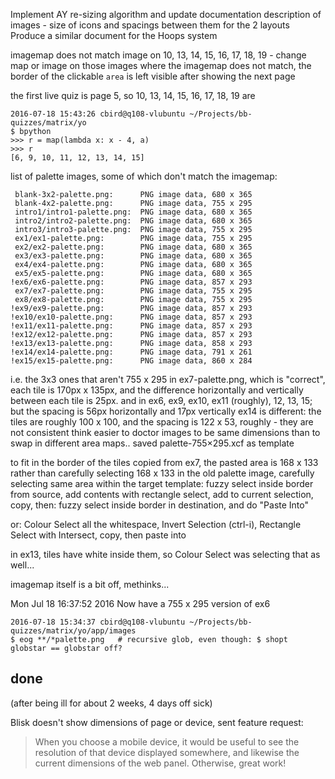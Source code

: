 


Implement AY re-sizing algorithm and update documentation
description of images - size of icons and spacings between them for the 2 layouts
Produce a similar document for the Hoops system


imagemap does not match image on 10, 13, 14, 15, 16, 17, 18, 19 - change map or image
on those images where the imagemap does not match, the border of the clickable `area` is left visible after showing the next page

the first live quiz is page 5, so 10, 13, 14, 15, 16, 17, 18, 19 are

    2016-07-18 15:43:26 cbird@q108-vlubuntu ~/Projects/bb-quizzes/matrix/yo
    $ bpython 
    >>> r = map(lambda x: x - 4, a)
    >>> r
    [6, 9, 10, 11, 12, 13, 14, 15]

list of palette images, some of which don't match the imagemap:

     blank-3x2-palette.png:      PNG image data, 680 x 365
     blank-4x2-palette.png:      PNG image data, 755 x 295
     intro1/intro1-palette.png:  PNG image data, 680 x 365
     intro2/intro2-palette.png:  PNG image data, 680 x 365
     intro3/intro3-palette.png:  PNG image data, 755 x 295
     ex1/ex1-palette.png:        PNG image data, 755 x 295
     ex2/ex2-palette.png:        PNG image data, 680 x 365
     ex3/ex3-palette.png:        PNG image data, 680 x 365
     ex4/ex4-palette.png:        PNG image data, 680 x 365
     ex5/ex5-palette.png:        PNG image data, 680 x 365
    !ex6/ex6-palette.png:        PNG image data, 857 x 293
     ex7/ex7-palette.png:        PNG image data, 755 x 295
     ex8/ex8-palette.png:        PNG image data, 755 x 295
    !ex9/ex9-palette.png:        PNG image data, 857 x 293
    !ex10/ex10-palette.png:      PNG image data, 857 x 293
    !ex11/ex11-palette.png:      PNG image data, 857 x 293
    !ex12/ex12-palette.png:      PNG image data, 857 x 293
    !ex13/ex13-palette.png:      PNG image data, 858 x 293
    !ex14/ex14-palette.png:      PNG image data, 791 x 261
    !ex15/ex15-palette.png:      PNG image data, 860 x 284

i.e. the 3x3 ones that aren't 755 x 295
in ex7-palette.png, which is "correct", each tile is 170px x 135px, and the difference horizontally and vertically between each tile is 25px.
and in ex6, ex9, ex10, ex11 (roughly), 12, 13, 15; but the spacing is 56px horizontally and 17px vertically
ex14 is different: the tiles are roughly 100 x 100, and the spacing is 122 x 53, roughly - they are not consistent
think easier to doctor images to be same dimensions than to swap in different area maps..
saved palette-755×295.xcf as template

to fit in the border of the tiles copied from ex7, the pasted area is 168 x 133
rather than carefully selecting 168 x 133 in the old palette image, carefully selecting same area within the target template:
fuzzy select inside border from source, add contents with rectangle select, add to current selection, copy, then:
fuzzy select inside border in destination, and do "Paste Into"

or: Colour Select all the whitespace, Invert Selection (ctrl-i), Rectangle Select with Intersect, copy, then paste into

in ex13, tiles have white inside them, so Colour Select was selecting that as well...

imagemap itself is a bit off, methinks...

Mon Jul 18 16:37:52 2016
Now have a 755 x 295 version of ex6



    2016-07-18 15:34:37 cbird@q108-vlubuntu ~/Projects/bb-quizzes/matrix/yo/app/images
    $ eog **/*palette.png   # recursive glob, even though: $ shopt globstar == globstar off?

## done

(after being ill for about 2 weeks, 4 days off sick)

Blisk doesn't show dimensions of page or device, sent feature request:
>When you choose a mobile device, it would be useful to see the resolution of that device displayed somewhere, and likewise the current dimensions of the web panel. Otherwise, great work!